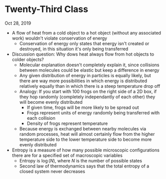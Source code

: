 # Twenty-Third Class
Oct 28, 2019
* A flow of heat from a cold object to a hot object (without any associated work) wouldn't violate conservation of energy
  * Conservation of energy only states that energy isn't created or destroyed, in this situation it's only being transferred
* Discussion question: Why dows heat always flow from hot objects to colder objects? 
  * Molecular explanation doesn't completely explain it, since collisions between molecules could be elastic but keep a difference in energy
  * Any given distribution of energy in particles is equally likely, but there are way more possibilities in which energy is distributed relatively equally than in which there is a steep temperature drop off
  * Analogy: If you start with 100 frogs on the right side of a 2D box, if they hop randomly (completely independantly of each other) they will become evenly distributed
    * If given time, frogs will be more likely to be spread out
    * Frogs represent units of energy randomly being transferred with each collision
    * Density of frogs represent temperature
  * Because energy is exchanged between nearby molecules via random processes, heat will almost certainly flow from the higher temperature side to the lower temperature side to become more evenly distributed
* Entropy is a measure of how many possible microscopic configurations there are for a specified set of macroscopic variables
  * Entropy is $\log(N)$, where $N$ is the number of possible states
  * Second law of thermodynamics says that the total entropy of a closed system never decreases